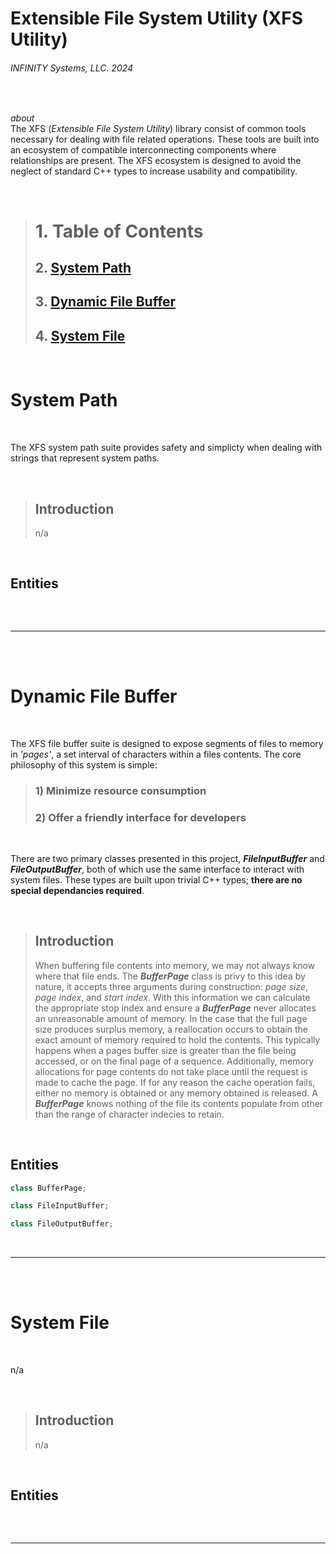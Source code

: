 # Extensible File System Utility (XFS Utility)
###### INFINITY Systems, LLC. 2024

<br/>

*about*
<br/>
The XFS (*Extensible File System Utility*) library consist of common tools necessary for dealing with file related operations. These tools are built into an ecosystem of compatible interconnecting components where relationships are present. The XFS ecosystem is designed to avoid the neglect of standard C++ types to increase usability and compatibility.

<br/>

> # 1. Table of Contents
>
> ## 2. [System Path](#system-path)
> ## 3. [Dynamic File Buffer](#dynamic-file-buffer)
> ## 4. [System File](#system-file)

<br/>

# System Path

<br/>

The XFS system path suite provides safety and simplicty when dealing with strings that represent system paths.

<br/>

> ## **Introduction**
> n/a

<br/>

## Entities
```cpp
```

<br/>

---

<br/>
<br/>

# Dynamic File Buffer

<br/>

The XFS file buffer suite is designed to expose segments of files to memory in *'pages'*, a set interval of characters within a files contents. The core philosophy of this system is simple:
> ### 1) Minimize resource consumption
> ### 2) Offer a friendly interface for developers

<br/>

There are two primary classes presented in this project, ***FileInputBuffer*** and ***FileOutputBuffer***, both of which use the same interface to interact with system files. These types are built upon trivial C++ types; **there are no special dependancies required**.

<br/>

> ## **Introduction**
> When buffering file contents into memory, we may not always know where that file ends. The ***BufferPage*** class is privy to this idea by nature, it accepts three arguments during construction: *page size*, *page index*, and *start index*. With this information we can calculate the appropriate stop index and ensure a ***BufferPage*** never allocates an unreasonable amount of memory. In the case that the full page size produces surplus memory, a reallocation occurs to obtain the exact amount of memory required to hold the contents. This typically happens when a pages buffer size is greater than the file being accessed, or on the final page of a sequence. Additionally, memory allocations for page contents do not take place until the request is made to cache the page. If for any reason the cache operation fails, either no memory is obtained or any memory obtained is released. A ***BufferPage*** knows nothing of the file its contents populate from other than the range of character indecies to retain.

<br/>

## Entities
```cpp
class BufferPage;

class FileInputBuffer;

class FileOutputBuffer;
```

<br/>

---

<br/>
<br/>

# System File

<br/>

n/a

<br/>

> ## **Introduction**
> n/a

<br/>

## Entities
```cpp
```

<br/>

---

<br/>
<br/>
